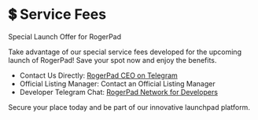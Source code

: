 # 💲 Service Fees

Special Launch Offer for RogerPad

Take advantage of our special service fees developed for the upcoming launch of RogerPad! Save your spot now and enjoy the benefits.

&#x20;

* Contact Us Directly: [RogerPad CEO on Telegram](https://t.me/rogerpad_ceo)
* Official Listing Manager: Contact an Official Listing Manager
* Developer Telegram Chat: [RogerPad Network for Developers](https://t.me/rogerpad_netwrok)

Secure your place today and be part of our innovative launchpad platform.
